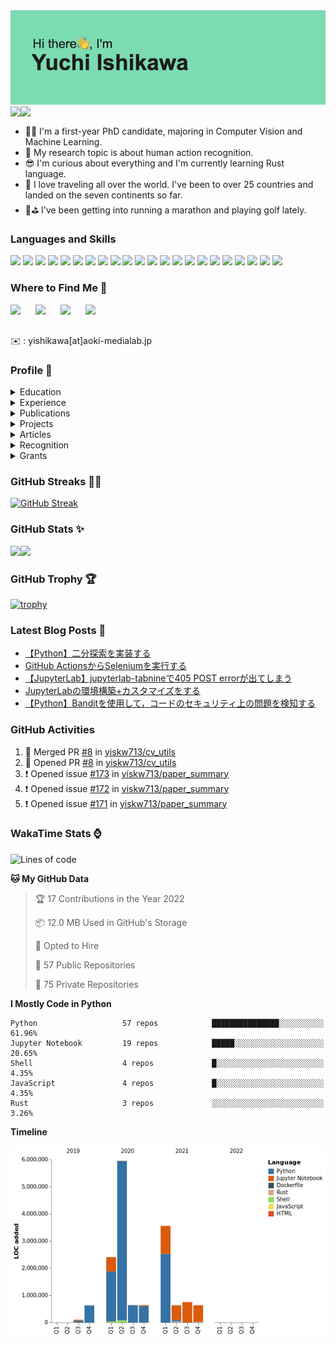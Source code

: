 <img src="https://github.com/yiskw713/yiskw713/blob/master/header.png?raw=true">

<a href="https://yiskw713.hatenablog.com/">
  <img align="left" src="https://img.shields.io/website?down_color=red&down_message=down&label=MY%20BLOG&style=for-the-badge&up_message=open&up_color=blue&url=https://yiskw713.hatenablog.com/" />
</a>
<a href="https://twitter.com/yciskw_">
  <img align="left" src="https://img.shields.io/twitter/follow/yciskw_?logo=Twitter&style=for-the-badge" />
</a>

<br>
<br>

* 👨‍💻 I'm a first-year PhD candidate, majoring in Computer Vision and Machine Learning. 
* 🧪 My research topic is about human action recognition.
* 😎 I'm curious about everything and I'm currently learning Rust language.
* 🎒 I love traveling all over the world. I've been to over 25 countries and landed on the seven continents so far.
* 🏃⛳️  I've been getting into running a marathon and playing golf lately.

### Languages and Skills

<p>
<img src="https://img.shields.io/badge/-Python-3776AB?style=flat-square&logo=Python&logoColor=white"/>
<img src="https://img.shields.io/badge/-PyTorch-EE4C2C?style=flat-square&logo=PyTorch&logoColor=white"/>
<img src="https://img.shields.io/badge/-pandas-150458?style=flat-square&logo=pandas&logoColor=white"/>
<img src="https://img.shields.io/badge/-Django-092E20?style=flat-square&logo=Django&logoColor=white"/>
<img src="https://img.shields.io/badge/-Rust-000000?style=flat-square&logo=Rust&logoColor=white"/>
<img src="https://img.shields.io/badge/-JavaScript-F7DF1E?style=flat-square&logo=JavaScript&logoColor=black"/>
<img src="https://img.shields.io/badge/-TypeScript-007ACC?style=flat-square&logo=TypeScript&logoColor=white"/>
<img src="https://img.shields.io/badge/-Vue.js-42B883?style=flat-square&logo=Vue-dot-js&logoColor=white"/>
<img src="https://img.shields.io/badge/-Nuxt.js-00C58E?style=flat-square&logo=nuxt-dot-js&logoColor=white"/>
<img src="https://img.shields.io/badge/-C++-00599C?style=flat-square&logo=c%2B%2B&logoColor=white"/>
<img src="https://img.shields.io/badge/-HTML5-E34F26?style=flat-square&logo=HTML5&logoColor=white"/>
<img src="https://img.shields.io/badge/-CSS3-1572B6?style=flat-square&logo=CSS3&logoColor=white"/>
<img src="https://img.shields.io/badge/-Sass-1572B6?style=flat-square&logo=SASS&logoColor=white"/>
<img src="https://img.shields.io/badge/-MySQL-F29111?style=flat-square&logo=MySQL&logoColor=white"/>
<img src="https://img.shields.io/badge/-PostgreSQL-F29111?style=flat-square&logo=PostgreSQL&logoColor=white"/>
<img src="https://img.shields.io/badge/-Visual%20Studio%20Code-23A9F2?style=flat-square&logo=Visual%20Studio%20Code&logoColor=white"/>
<img src="https://img.shields.io/badge/-Vim-1572B6?style=flat-square&logo=Vim&logoColor=white"/>
<img src="https://img.shields.io/badge/-Github-181717?style=flat-square&logo=GitHub&logoColor=white"/>
<img src="https://img.shields.io/badge/-Git-F44D27?style=flat-square&logo=Git&logoColor=white"/>
<img src="https://img.shields.io/badge/-Google%20Cloud-4285F4?style=flat-square&logo=Google%20Cloud&logoColor=white"/>
<img src="https://img.shields.io/badge/-Amazon%20AWS-232F3E?style=flat-square&logo=Amazon%20AWS&logoColor=white"/>
<img src="https://img.shields.io/badge/-Docker-2496ED?style=flat-square&logo=Docker&logoColor=white"/>
</p>

### Where to Find Me 👀

[<img align="left" width="40px" src="https://img.icons8.com/color/96/000000/twitter-squared.png" />][twitter]
[<img align="left" width="40px" src="https://img.icons8.com/color/96/000000/linkedin.png" />][linkedin]
[<img align="left" width="40px" src="https://img.icons8.com/color/96/000000/instagram-new.png" />][instagram]
[<img align="left" width="40px" src="https://img.icons8.com/color/96/000000/facebook.png" />][facebook]

<br>
<br>

✉️ : yishikawa[at]aoki-medialab.jp
<br>

### Profile 📖

<!-- Education -->
<details>
<summary>Education</summary>

* **Ph.D. program in Center for Electronics and Electrical Engineering,**
  **School of Integrated Design Engineering,**
  **Graduate School of Keio University** (Apr. 2021 – present in Japan) <br>
  *My research theme is about human motion analysis and removing scene bias in action recognition. (Adviser: Prof. Yoshimitsu AOKI. [Lab Homepage](https://aoki-medialab.jp/))*

* **M.S. in Center for Electronics and Electrical Engineering,**
  **School of Integrated Design Engineering,**
  **Graduate School of Keio University** (Apr. 2019 – Mar. 2021 in Japan) <br>
  *My research theme is about human motion analysis and object function detection. I’m expected to get a master’s degree in 2021. (Adviser: Prof. Yoshimitsu AOKI. [Lab Homepage](https://aoki-medialab.jp/))*

* **B.S. in Dept. of Electronics and Electrical Engineering,**
  **Keio University** (Apr. 2015 - Mar.2019 in Japan) <br>
  *I mainly studied Electronics in the first three years. During the last year, I researched Machine Learning, Computer Vision and Robot Vision. (Adviser: Prof. Yoshimitsu AOKI. [Lab Homepage](https://aoki-medialab.jp/))*

</details>

<!-- Experience -->
<details>
<summary>Experience</summary>

* **Machine Learning Engineer in [Softbank Corp.](https://www.softbank.jp/en/) [Apr. 2021 - present in Tokyo, Japan]**<br>
  Computer Vision / Edge Device Development

* **Backend Engineer developing [AIC website](https://aic.keio.ac.jp/forStudents/web) [Sep. 2020 - preseent in Japan]**<br>

* **Internship in [Tenchijin Inc.](https://tenchijin.co.jp/) [Jun. 2020 – Mar. 2021  in Tokyo, Japan]**<br>
  Backend / Machine Learning Engineer working on the analysis of the big data about space.

* **Internship in [CyberAgent, Inc.](https://www.cyberagent.co.jp/en/) [Feb. 2020 - Feb. 2020  Tokyo, Japan]**<br>
  Worked on developing AdTech using machine learning and GCP.

* **Internship in [SoftBank Corp.](https://www.softbank.jp/en/) [Aug. 2019 – Sep. 2019 in Tokyo, Japan]**<br>
  Worked on the following two task:<br>
  1. classifying a product into normal one or abnormal one and visualizing where a CNN model looks<br>
  2. semantic segmentation for super high-resolution images<br>

* **Research Assisstant in [National Institute of Advanced Industrial Science and Technology(AIST)](https://www.aist.go.jp/index_en.html) [Apr. 2019 – Mar. 2021 in Tsukuba, Ibaraki, Japan]**<br>
  Research about Machine Learning and Action Recognition under the supervision of [Ph.D. Hirokatsu KATAOKA](http://hirokatsukataoka.net/).

* **Internship in [IBM Japan, Ltd.](https://www.ibm.com/ibm/jp/en/) [Sep. 2018 - Mar. 2019 in Tokyo, Japan]**<br>
  Worked on weakly-supervised affordance detection using the hierarchy between affordances and objects.

</details>

<!-- Publications -->
<details>
<summary>Publications</summary>

#### Journal

* **石川裕地**，石川晴也，秋月秀一，青木義満，操作タスク入力に基づく物体の機能部推定, 精密工学会 85巻12号 (2019年12月5日発行)

#### International Conference

* Kensho Hara, **Yuchi Ishikawa**, Hirokatsu Kataoka, "Rethinking Training Data for Mitigating Representation Biases in Action Recognition" in CVPR 2021 Workshop on Large Scale Holistic Video Understanding 2021

* **Yuchi Ishikawa**, Seito Kasai, Yoshimitsu Aoki, Hirokatsu kataoka, "Alleviating Over-segmentation Errors by Detecting Action Boundaries" in WACV 2021. [arXiv](https://arxiv.org/abs/2007.06866)

* Seito Kasai, **Yuchi Ishikawa**, Masaki Hayashi, Yoshimitsu Aoki, Kensho Hara, Hirokatsu Kataoka
, “RETRIEVING AND HIGHLIGHTING ACTION WITH SPATIOTEMPORAL REFERENCE” in IEEE ICIP 2020. [arXiv](https://arxiv.org/abs/2005.09183?context=cs)

* **Yuchi Ishikawa**, Haruya Ishikawa, Shuichi Akizuki, Masaki Yamazaki, Yasuhiro Taniguchi, Yoshimitsu Aoki, "Task-oriented Function Detection Based on Operational Tasks" in Conference: 2019 19th International Conference on Advanced Robotics (ICAR). (Acceptance Rate 55.3%)

* Seito Kasai\*, **Yuchi Ishikawa\***, Tenga Wakamiya, Kensho Hara, Hirokatsu Kataoka, “AIST Team submission for Task 3, Dense-Captioning Events in Videos,”  in CVPR 2019 Workshop, International Challenge on ActivityNet Challenge, 2019.

* Tenga Wakamiya, Kensho Hara, **Yuchi Ishikawa**, Seito Kasai, Hirokatsu Kataoka, “AIST Submission for ActivityNet Challenge 2019 in Trimmed Activity Recognition (Kinetics),” in CVPR 2019 Workshop, International Challenge on ActivityNet Challenge, 2019.

* Haruya Ishikawa, **Yuchi Ishikawa**, Shuichi Akizuki, Yoshimitsu Aoki, "Human-Object Maps for Daily Activity Recognition" in International Conference on Machine Vision Applications(MVA 2019)

#### Domestic Conference

* **石川裕地**，石川晴也，秋月秀一，青木義満，Action Segmentation における損失関数の検証，第26回画像センシングシンポジウム(SSII 2020)

* Seito KASAI, **Yuchi ISHIKAWA**, Tenga WAKAMIYA, Kensho HARA, Hirokatsu KATAOKA, Exploring the Best Model for Dense Captioning Events in Videos, 第22回画像の認識・理解シンポジウム (MIRU2019)

* 若宮天雅，原健翔，**石川裕地**，笠井誠斗，中村 明生，片岡 裕雄，超大規模データセットによる動画像認識のための学習済みモデルの構築，第22回画像の認識・理解シンポジウム (MIRU2019)

* **石川裕地**，石川晴也，秋月秀一，青木義満，ロボットの物体操作のためのタスク指向な機能部の推定，第22回画像の認識・理解シンポジウム (MIRU2019)

* 秋月秀一，**石川裕地**，石川晴也，青木義満，物体の配置記述に基づくシーン復元のための操作方法推定，第25回画像センシングシンポジウム(SSII 2019)

* **石川裕地**，石川晴也，秋月秀一，青木義満，操作タスクと指示対象クラスの入力による物体の機能部推定，第25回画像センシングシンポジウム(SSII 2019)

* **石川裕地**，石川晴也，秋月秀一，青木義満，操作タスク入力に基づく物体の機能部推定，動的画像処理実利用化ワークショップ2019(DIA 2019)

* 秋月秀一，**石川裕地**，石川晴也，青木義満，非定常状態の理解とシーン復元のための物体の操作方法推定，動的画像処理実利用化ワークショップ2019(DIA 2019)
</details>

<!-- Projects -->
<details>
<summary>Projects</summary>

* **[cvpaper.challenge 研究効率化 Tips](https://www.slideshare.net/cvpaperchallenge/cvpaperchallenge-tips-241914101)**<br>
  I wrote about how to efficiently manage experiment results.

* **[RADTorch](https://github.com/radtorch/radtorch) Contributor**<br>
  My codes for explainable AI are used in RADTorch.

* **[CVPR2019速報](https://www.slideshare.net/cvpaperchallenge/cvpr-2019)**<br>
  I took part in CVPR 2019 and wrote this article with members of cvpaper.challenge.

* **[cvpaper.challenge](http://xpaperchallenge.org/cv/) [Apr. 2019 – present]**<br>
  As a member of cvpaper.challenge, I read a lot of papers accepted at CVPR or several top conferences. I also reseach and share the knowledge with its members.

* **[ActivityNet Challenge](http://activity-net.org/) [Jun. 2019]**<br>
  Out team took part in ActivityNet Challenge in CVPR workshop. We won 9th place in Task A - Trimmed Action Recognition. Our team also participated in Task 3 - Dense-Captioning Events in Videos.

* **[Paper Summary](https://github.com/yiskw713/paper_summary)**<br>
  I read papers every day and summarize them as far as possible in GitHub. If you get interested, visit [my project page](https://github.com/yiskw713/paper_summary).

</details>

<!-- Article -->
<details>
<summary>Articles</summary>

* **Interview with a manager of the AI department in Softbank**<br>
  [SF映画の世界はもう実現している？ ソフトバンク AI部門 部長とAI専攻学生の対談](https://www.softbank.jp/sbnews/entry/20191108_01)

</details>

<!-- Recognition -->
<details>
<summary>Recognition</summary>

* **[AWS Cloud Practitioner](https://aws.amazon.com/jp/certification/certified-cloud-practitioner/) [Jul. 2021]**

* **[Python 3 エンジニア認定基礎試験](https://www.pythonic-exam.com/exam/basic) [Jul. 2021]**

* **[Practical Algorithm Skill Test](https://past.atcoder.jp/) [May. 2020]**<br>
  Rank: ADVANCED (the second highest rank)

* **[Information Technology Passport Examination (IT Passport)](https://www3.jitec.ipa.go.jp/JitesCbt/index.html) [Jan. 2020]**<br>
  National Examination on Information Technology in Japan

* **[JDLA Deep Learning for GENERAL](https://www.jdla.org/en/) [Jul. 2019]**<br>
  JDLA aims to develop Deep Learning Generalist, capable of utilizing in business, which has sufficient knowledge in Deep Leaning.

* **Outstanding Performance Award for Bachelor Theses [Mar. 2019]**<br>
  My bachelor thesis topic is “Task-oriented Function Detection Based on Operational Tasks”.
  I proposed an alternative representation to Affordance, “Task-oriented Function”, in the paper. This representation makes it possible to desribe a variety of ways to use an object, though only one usage can be described in Affordance Detection in the field of Computer Vision.

* **3rd place award in MIRU 2018 Young Researchers Program [Aug. 2018]**<br>
  As a young researcher program in MIRU 2018, participants were divided into several groups and each group read papers in the field outside Computer Vision. Then, each group summarized the history, the trend and the conection with Computer Vision. It helped us not only understand different fields, but also consider how we can make use of knowledge about them for Computer Vision.<br>
  Our group, C, read papers in the field of Robotics, focusing on “Transferring Knowledge from Simulation to Real”. You can see our poster and presentation material from [this link](https://sites.google.com/view/miru2018sapporo/wakate_top/%E5%90%84%E3%83%81%E3%83%BC%E3%83%A0%E3%81%AE%E7%99%BA%E8%A1%A8%E8%B3%87%E6%96%99?authuser=0).

* **[TOEIC](https://www.iibc-global.org/english.html) [May 2018]**<br>
  Score: 940

</details>

<!-- Grants -->
<details>
<summary>Grants</summary>

* **[慶応工学会育英奨学生](http://www.keiokougakukai.org/) [Apr. 2021 - Mar. 2022]**

* **[Scholarship of Japan Student Services Organization](https://www.jasso.go.jp/shogakukin/index.html) [Apr. 2019 - Mar. 2021]**<br>
  This educational lender have been totally exempted because my achievement during master program was highly evaluated.

* **JEES・ソフトバンクAI人材育成奨学金 [Apr. 2019 - Mar. 2020]**<br>
  I received this scholorship which aims at supporting up to a hundred of capable students studying Artificial Intelligence in Japan.

</details>

### GitHub Streaks 🏃‍♂️

[![GitHub Streak](http://github-readme-streak-stats.herokuapp.com?user=yiskw713&theme=gotham&hide_border=true)](https://git.io/streak-stats)

### GitHub Stats ✨

<img align="left" src="https://github-readme-stats.vercel.app/api?username=yiskw713&count_private=true&show_icons=true&theme=gotham&include_all_commits=true" />
<img src="https://github-readme-stats.vercel.app/api/top-langs/?username=yiskw713&hide=jupyter%20notebook&layout=compact&theme=gotham" />

<br />

### GitHub Trophy 🏆

[![trophy](https://github-profile-trophy.vercel.app/?username=yiskw713&theme=alduin&column=8)](https://github.com/ryo-ma/github-profile-trophy)

### Latest Blog Posts 📕

<!-- BLOG-POST-LIST:START -->
- [【Python】二分探索を実装する](https://yiskw713.hatenablog.com/entry/python-binary-search)
- [GitHub ActionsからSeleniumを実行する](https://yiskw713.hatenablog.com/entry/selenium-github-actions)
- [【JupyterLab】jupyterlab-tabnineで405 POST errorが出てしまう](https://yiskw713.hatenablog.com/entry/jupyterlab-tabnine-405)
- [JupyterLabの環境構築+カスタマイズをする](https://yiskw713.hatenablog.com/entry/jupyterlab-setup)
- [【Python】Banditを使用して，コードのセキュリティ上の問題を検知する](https://yiskw713.hatenablog.com/entry/python-bandit)
<!-- BLOG-POST-LIST:END -->

### GitHub Activities

<!--START_SECTION:activity-->
1. 🎉 Merged PR [#8](https://github.com/yiskw713/cv_utils/pull/8) in [yiskw713/cv_utils](https://github.com/yiskw713/cv_utils)
2. 💪 Opened PR [#8](https://github.com/yiskw713/cv_utils/pull/8) in [yiskw713/cv_utils](https://github.com/yiskw713/cv_utils)
3. ❗️ Opened issue [#173](https://github.com/yiskw713/paper_summary/issues/173) in [yiskw713/paper_summary](https://github.com/yiskw713/paper_summary)
4. ❗️ Opened issue [#172](https://github.com/yiskw713/paper_summary/issues/172) in [yiskw713/paper_summary](https://github.com/yiskw713/paper_summary)
5. ❗️ Opened issue [#171](https://github.com/yiskw713/paper_summary/issues/171) in [yiskw713/paper_summary](https://github.com/yiskw713/paper_summary)
<!--END_SECTION:activity-->

<!-- ### Metrics

<img src="https://github.com/yiskw713/yiskw713/blob/master/github-metrics.svg" alt="Metrics" width="75%"> -->

### WakaTime Stats ⌚️

<!--START_SECTION:waka-->
![Lines of code](https://img.shields.io/badge/From%20Hello%20World%20I%27ve%20Written-16%20Million%20lines%20of%20code-blue)

**🐱 My GitHub Data** 

> 🏆 17 Contributions in the Year 2022
 > 
> 📦 12.0 MB Used in GitHub's Storage 
 > 
> 💼 Opted to Hire
 > 
> 📜 57 Public Repositories 
 > 
> 🔑 75 Private Repositories  
 > 
**I Mostly Code in Python** 

```text
Python                   57 repos            ███████████████░░░░░░░░░░   61.96% 
Jupyter Notebook         19 repos            █████░░░░░░░░░░░░░░░░░░░░   20.65% 
Shell                    4 repos             █░░░░░░░░░░░░░░░░░░░░░░░░   4.35% 
JavaScript               4 repos             █░░░░░░░░░░░░░░░░░░░░░░░░   4.35% 
Rust                     3 repos             ░░░░░░░░░░░░░░░░░░░░░░░░░   3.26%

```


**Timeline**

![Chart not found](https://raw.githubusercontent.com/yiskw713/yiskw713/master/charts/bar_graph.png) 


<!--END_SECTION:waka-->


[twitter]: https://twitter.com/yciskw_
[instagram]: https://www.instagram.com/yciskw_/
[linkedin]: https://www.linkedin.com/in/yiskw713/
[facebook]: https://www.facebook.com/yuchi.ishikawa.7
[blog]: https://yiskw713.hatenablog.com/

